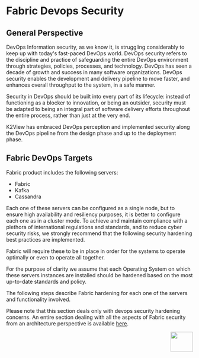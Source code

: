 # **Fabric Devops Security**

## General Perspective 

DevOps Information security, as we know it, is struggling considerably to keep up with today's fast-paced DevOps world. DevOps security refers to the discipline and practice of safeguarding the entire DevOps environment through strategies, policies, processes, and technology. 
DevOps has seen a decade of growth and success in many software organizations. DevOps security enables the development and delivery pipeline to move faster, and enhances overall throughput to the system, in a safe manner. 

Security in DevOps should be built into every part of its lifecycle: instead of functioning as a blocker to innovation, or being an outsider, security must be adapted to being an integral part of software delivery efforts throughout the entire process, rather than just at the very end.

K2View has embraced DevOps perception and implemented security along the DevOps pipeline from the design phase and up to the deployment phase.


## Fabric DevOps Targets 

Fabric product includes the following servers: 

- Fabric
- Kafka
- Cassandra

Each one of these servers can be configured as a single node, but to ensure high availability and resiliency purposes, it is better to configure each one as in a cluster mode.
To achieve and maintain compliance with a plethora of international regulations and standards, and to reduce cyber security risks, we strongly recommend that the following security hardening best practices are implemented. 

Fabric will require these to be in place in order for the systems to operate optimally or even to operate all together.

For the purpose of clarity we assume that each Operating System on which these servers instances are installed should be hardened based on the most up-to-date standards and policy. 

The following steps describe Fabric hardening for each one of the servers and functionality involved.

Please note that this section deals only with devops security hardening concerns. An entire section dealing with all the aspects of Fabric security from an architecture perspective is available [here](/articles/26_fabric_security/01_fabric_security_overview.md).



[<img align="right" width="60" height="54" src="/articles/images/Next.png">](/articles/99_fabric_infras/devops/02_fabric_environments.md) 
